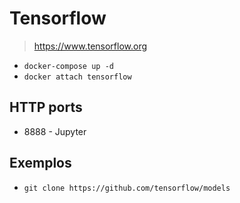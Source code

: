 # Tensorflow

> https://www.tensorflow.org

* `docker-compose up -d`
* `docker attach tensorflow`

## HTTP ports

* 8888 - Jupyter

## Exemplos

* `git clone https://github.com/tensorflow/models`